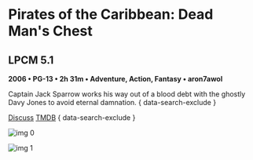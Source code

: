# Pirates of the Caribbean: Dead Man's Chest

## LPCM 5.1

**2006 • PG-13 • 2h 31m • Adventure, Action, Fantasy • aron7awol**

Captain Jack Sparrow works his way out of a blood debt with the ghostly Davy Jones to avoid eternal damnation.
{ data-search-exclude }

[Discuss](https://www.avsforum.com/threads/bass-eq-for-filtered-movies.2995212/post-57017810)  [TMDB](https://www.themoviedb.org/movie/58)
{ data-search-exclude }

![img 0](https://i.imgur.com/76VW4Fs.jpg)

![img 1](https://i.imgur.com/bOmkZFQ.jpg)

